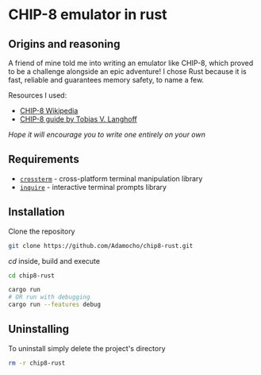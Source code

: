 # CHIP-8 emulator in rust

## Origins and reasoning
A friend of mine told me into writing an emulator like CHIP-8, which proved to be a challenge alongside an epic adventure! I chose Rust because it is fast, reliable and guarantees memory safety, to name a few.

Resources I used:
+ [CHIP-8 Wikipedia](https://en.wikipedia.org/wiki/CHIP-8)
+ [CHIP-8 guide by Tobias V. Langhoff](https://tobiasvl.github.io/blog/write-a-chip-8-emulator/)

*Hope it will encourage you to write one entirely on your own*

## Requirements
- [`crossterm`](https://crates.io/crates/inquire) - cross-platform terminal manipulation library
- [`inquire`](https://crates.io/crates/crossterm) - interactive terminal prompts library

## Installation

Clone the repository
```bash
git clone https://github.com/Adamocho/chip8-rust.git
```

*cd* inside, build and execute
```bash
cd chip8-rust

cargo run
# OR run with debugging
cargo run --features debug
```

## Uninstalling

To uninstall simply delete the project's directory
```bash
rm -r chip8-rust
```